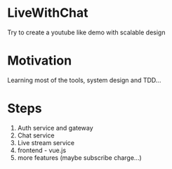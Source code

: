 # LiveWithChat
Try to create a youtube like demo with scalable design

# Motivation
Learning most of the tools, system design and TDD...

# Steps
1. Auth service and gateway
2. Chat service
3. Live stream service
4. frontend - vue.js
5. more features (maybe subscribe charge...)
